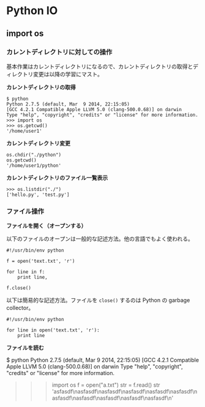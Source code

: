 # Python IO

## import os


### カレントディレクトリに対しての操作

基本作業はカレントディレクトリになるので、カレントディレクトリの取得とディレクトリ変更は以降の学習にマスト。

**カレントディレクトリの取得**

	$ python
	Python 2.7.5 (default, Mar  9 2014, 22:15:05) 
	[GCC 4.2.1 Compatible Apple LLVM 5.0 (clang-500.0.68)] on darwin
	Type "help", "copyright", "credits" or "license" for more information.
	>>> import os
	>>> os.getcwd()
	'/home/user1'

**カレントディレクトリ変更**

	os.chdir("./python")
	os.getcwd()
	'/home/user1/python'

**カレントディレクトリのファイル一覧表示**

	>>> os.listdir("./")
	['hello.py', 'test.py']

### ファイル操作

**ファイルを開く（オープンする）**

以下のファイルのオープンは一般的な記述方法。他の言語でもよく使われる。

	#!/usr/bin/env python

	f = open('text.txt', 'r')

	for line in f:
    	print line,
    
	f.close()

以下は簡易的な記述方法。ファイルを `close()` するのは Python の garbage collector。

	#!/usr/bin/env python
	
	for line in open('text.txt', 'r'):
    	print line

**ファイルを読む**

$ python
Python 2.7.5 (default, Mar  9 2014, 22:15:05) 
[GCC 4.2.1 Compatible Apple LLVM 5.0 (clang-500.0.68)] on darwin
Type "help", "copyright", "credits" or "license" for more information.
>>> import os
>>> f = open("a.txt")
>>> str = f.read()
>>> str
'asfasdf\nasfasdf\nasfasdf\nasfasdf\nasfasdf\nasfasdf\nasfasdf\nasfasdf\nasfasdf\nasfasdf\nasfasdf\n'


	
	